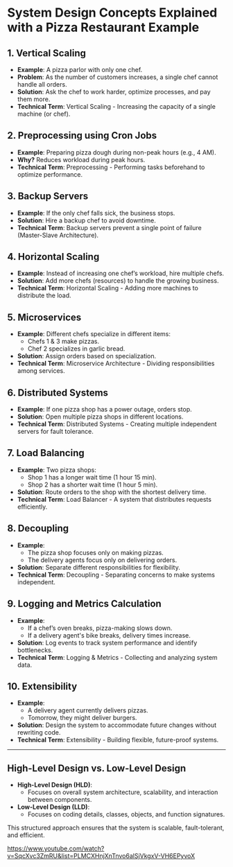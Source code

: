 # **System Design Concepts Explained with a Pizza Restaurant Example**

## **1. Vertical Scaling**
- **Example**: A pizza parlor with only one chef.
- **Problem**: As the number of customers increases, a single chef cannot handle all orders.
- **Solution**: Ask the chef to work harder, optimize processes, and pay them more.
- **Technical Term**: Vertical Scaling - Increasing the capacity of a single machine (or chef).
  
## **2. Preprocessing using Cron Jobs**
- **Example**: Preparing pizza dough during non-peak hours (e.g., 4 AM).
- **Why?** Reduces workload during peak hours.
- **Technical Term**: Preprocessing - Performing tasks beforehand to optimize performance.

## **3. Backup Servers**
- **Example**: If the only chef falls sick, the business stops.
- **Solution**: Hire a backup chef to avoid downtime.
- **Technical Term**: Backup servers prevent a single point of failure (Master-Slave Architecture).

## **4. Horizontal Scaling**
- **Example**: Instead of increasing one chef’s workload, hire multiple chefs.
- **Solution**: Add more chefs (resources) to handle the growing business.
- **Technical Term**: Horizontal Scaling - Adding more machines to distribute the load.

## **5. Microservices**
- **Example**: Different chefs specialize in different items:
  - Chefs 1 & 3 make pizzas.
  - Chef 2 specializes in garlic bread.
- **Solution**: Assign orders based on specialization.
- **Technical Term**: Microservice Architecture - Dividing responsibilities among services.

## **6. Distributed Systems**
- **Example**: If one pizza shop has a power outage, orders stop.
- **Solution**: Open multiple pizza shops in different locations.
- **Technical Term**: Distributed Systems - Creating multiple independent servers for fault tolerance.

## **7. Load Balancing**
- **Example**: Two pizza shops:
  - Shop 1 has a longer wait time (1 hour 15 min).
  - Shop 2 has a shorter wait time (1 hour 5 min).
- **Solution**: Route orders to the shop with the shortest delivery time.
- **Technical Term**: Load Balancer - A system that distributes requests efficiently.

## **8. Decoupling**
- **Example**:
  - The pizza shop focuses only on making pizzas.
  - The delivery agents focus only on delivering orders.
- **Solution**: Separate different responsibilities for flexibility.
- **Technical Term**: Decoupling - Separating concerns to make systems independent.

## **9. Logging and Metrics Calculation**
- **Example**: 
  - If a chef’s oven breaks, pizza-making slows down.
  - If a delivery agent's bike breaks, delivery times increase.
- **Solution**: Log events to track system performance and identify bottlenecks.
- **Technical Term**: Logging & Metrics - Collecting and analyzing system data.

## **10. Extensibility**
- **Example**: 
  - A delivery agent currently delivers pizzas.
  - Tomorrow, they might deliver burgers.
- **Solution**: Design the system to accommodate future changes without rewriting code.
- **Technical Term**: Extensibility - Building flexible, future-proof systems.

---

## **High-Level Design vs. Low-Level Design**
- **High-Level Design (HLD)**: 
  - Focuses on overall system architecture, scalability, and interaction between components.
- **Low-Level Design (LLD)**:
  - Focuses on coding details, classes, objects, and function signatures.

This structured approach ensures that the system is scalable, fault-tolerant, and efficient.


https://www.youtube.com/watch?v=SqcXvc3ZmRU&list=PLMCXHnjXnTnvo6alSjVkgxV-VH6EPyvoX
